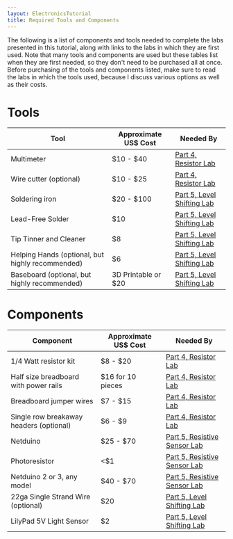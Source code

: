 ```yaml
---
layout: ElectronicsTutorial
title: Required Tools and Components
---
```


The following is a list of components and tools needed to complete the labs presented in this tutorial, along with links to the labs in which they are first used. Note that many tools and components are used but these tables list when they are first needed, so they don't need to be purchased all at once. Before purchasing of the tools and components listed, make sure to read the labs in which the tools used, because I discuss various options as well as their costs.

# Tools

| Tool                                             | Approximate US$ Cost   | Needed By                                                       |
|--------------------------------------------------|------------------------|-----------------------------------------------------------------|
| Multimeter                                       | $10 - $40              | [Part 4, Resistor Lab](../../Part4/Resistor_Lab/)               |
| Wire cutter (optional)                           | $10 - $25              | [Part 4, Resistor Lab](../../Part4/Resistor_Lab/)               |
| Soldering iron                                   | $20 - $100             | [Part 5, Level Shifting Lab](../../Part5/Level_Shifting_Lab)    |
| Lead-Free Solder                                 | $10                    | [Part 5, Level Shifting Lab](../../Part5/Level_Shifting_Lab)    |
| Tip Tinner and Cleaner                           | $8                     | [Part 5, Level Shifting Lab](../../Part5/Level_Shifting_Lab)    |
| Helping Hands (optional, but highly recommended) | $6                     | [Part 5, Level Shifting Lab](../../Part5/Level_Shifting_Lab)    |
| Baseboard (optional, but highly recommended)     | 3D Printable or $20    | [Part 5, Level Shifting Lab](../../Part5/Level_Shifting_Lab)    |


# Components

| Component                              | Approximate US$ Cost   | Needed By                                                           |
|----------------------------------------|------------------------|---------------------------------------------------------------------|
| 1/4 Watt resistor kit                  | $8 - $20               | [Part 4, Resistor Lab](../../Part4/Resistor_Lab/)                   |
| Half size breadboard with power rails  | $16 for 10 pieces      | [Part 4, Resistor Lab](../../Part4/Resistor_Lab/)                   |
| Breadboard jumper wires                | $7 - $15               | [Part 4, Resistor Lab](../../Part4/Resistor_Lab/)                   |
| Single row breakaway headers (optional)| $6 - $9                | [Part 4, Resistor Lab](../../Part4/Resistor_Lab/)                   |
| Netduino                               | $25 - $70              | [Part 5, Resistive Sensor Lab](../../Part5/Resistive_Sensor_Lab)    |
| Photoresistor                          | <$1                    | [Part 5, Resistive Sensor Lab](../../Part5/Resistive_Sensor_Lab)    |
| Netduino 2 or 3, any model             | $40 - $70              | [Part 5, Resistive Sensor Lab](../../Part5/Resistive_Sensor_Lab)    |
| 22ga Single Strand Wire (optional)     | $20                    | [Part 5, Level Shifting Lab](../../Part5/Level_Shifting_Lab)        |
| LilyPad 5V Light Sensor                | $2                     | [Part 5, Level Shifting Lab](../../Part5/Level_Shifting_Lab)        |
